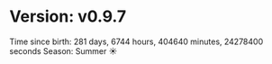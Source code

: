 # Version: v0.9.7
Time since birth: 281 days, 6744 hours, 404640 minutes, 24278400 seconds
Season: Summer ☀️
